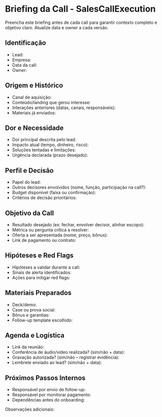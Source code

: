 # Briefing da Call - SalesCallExecution

Preencha este briefing antes de cada call para garantir contexto completo e objetivo claro. Atualize data e owner a cada versão.

## Identificação
- Lead:
- Empresa:
- Data da call:
- Owner:

## Origem e Histórico
- Canal de aquisição:
- Conteúdo/landing que gerou interesse:
- Interações anteriores (datas, canais, responsáveis):
- Materiais já enviados:

## Dor e Necessidade
- Dor principal descrita pelo lead:
- Impacto atual (tempo, dinheiro, risco):
- Soluções tentadas e limitações:
- Urgência declarada (prazo desejado):

## Perfil e Decisão
- Papel do lead:
- Outros decisores envolvidos (nome, função, participação na call?):
- Budget disponível (faixa ou confirmação):
- Critérios de decisão prioritários:

## Objetivo da Call
- Resultado desejado (ex: fechar, envolver decisor, alinhar escopo):
- Métrica ou pergunta crítica a resolver:
- Oferta a ser apresentada (nome, preço, bônus):
- Link de pagamento ou contrato:

## Hipóteses e Red Flags
- Hipóteses a validar durante a call:
- Sinais de alerta identificados:
- Ações para mitigar red flags:

## Materiais Preparados
- Deck/demo:
- Case ou prova social:
- Bônus e garantias:
- Follow-up template escolhido:

## Agenda e Logística
- Link da reunião:
- Conferência de áudio/vídeo realizada? (sim/não + data):
- Gravação autorizada? (sim/não – registrar evidência):
- Lembrete enviado ao lead? (sim/não + data):

## Próximos Passos Internos
- Responsável por envio de follow-up:
- Responsável por monitorar pagamento:
- Dependências antes do onboarding:

Observações adicionais:
